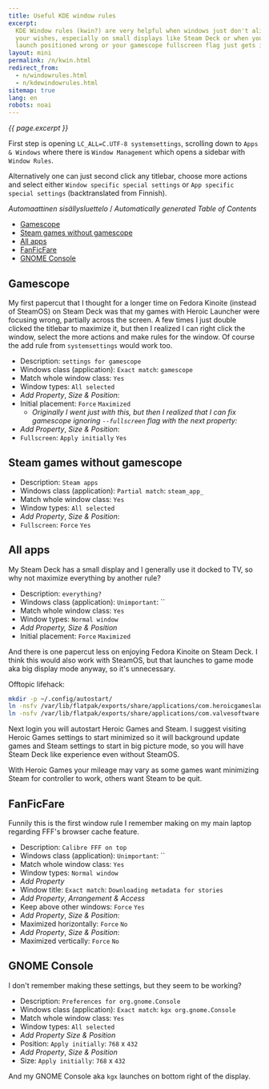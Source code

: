 ```yaml
---
title: Useful KDE window rules
excerpt:
  KDE Window rules (kwin?) are very helpful when windows just don't align to
  your wishes, especially on small displays like Steam Deck or when your games
  launch positioned wrong or your gamescope fullscreen flag just gets ignored.
layout: mini
permalink: /n/kwin.html
redirect_from:
  - n/windowrules.html
  - n/kdewindowrules.html
sitemap: true
lang: en
robots: noai
---
```


_{{ page.excerpt }}_

First step is opening `LC_ALL=C.UTF-8 systemsettings`, scrolling down to
`Apps & Windows` where there is `Window Management` which opens a sidebar with
`Window Rules`.

Alternatively one can just second click any titlebar, choose more actions and
select either `Window specific special settings` or
`App specific special settings` (backtranslated from Finnish).

<!-- editorconfig-checker-disable -->
<!-- prettier-ignore-start -->

<!-- START doctoc generated TOC please keep comment here to allow auto update -->
<!-- DON'T EDIT THIS SECTION, INSTEAD RE-RUN doctoc TO UPDATE -->
<em lang="fi">Automaattinen sisällysluettelo</em> / <em lang="en">Automatically generated Table of Contents</em>

- [Gamescope](#gamescope)
- [Steam games without gamescope](#steam-games-without-gamescope)
- [All apps](#all-apps)
- [FanFicFare](#fanficfare)
- [GNOME Console](#gnome-console)

<!-- END doctoc generated TOC please keep comment here to allow auto update -->

<!-- prettier-ignore-end -->
<!-- editorconfig-checker-enable -->

## Gamescope

My first papercut that I thought for a longer time on Fedora Kinoite (instead of
SteamOS) on Steam Deck was that my games with Heroic Launcher were focusing
wrong, partially across the screen. A few times I just double clicked the
titlebar to maximize it, but then I realized I can right click the window,
select the more actions and make rules for the window. Of course the add rule
from `systemsettings` would work too.

- Description: `settings for gamescope`
- Windows class (application): `Exact match`: `gamescope`
- Match whole window class: `Yes`
- Window types: `All selected`
- _Add Property_, _Size & Position_:
- Initial placement: `Force` `Maximized`
  - _Originally I went just with this, but then I realized that I can fix
    gamescope ignoring `--fullscreen` flag with the next property:_
- _Add Property_, _Size & Position_:
- `Fullscreen`: `Apply initially` `Yes`

## Steam games without gamescope

- Description: `Steam apps`
- Windows class (application): `Partial match`: `steam_app_`
- Match whole window class: `Yes`
- Window types: `All selected`
- _Add Property_, _Size & Position_:
- `Fullscreen`: `Force` `Yes`

## All apps

My Steam Deck has a small display and I generally use it docked to TV, so why
not maximize everything by another rule?

- Description: `everything?`
- Windows class (application): `Unimportant`: ``
- Match whole window class: `Yes`
- Window types: `Normal window`
- _Add Property,_ _Size & Position_
- Initial placement: `Force` `Maximized`

And there is one papercut less on enjoying Fedora Kinoite on Steam Deck. I think
this would also work with SteamOS, but that launches to game mode aka big
display mode anyway, so it's unnecessary.

Offtopic lifehack:

```bash
mkdir -p ~/.config/autostart/
ln -nsfv /var/lib/flatpak/exports/share/applications/com.heroicgameslauncher.hgl.desktop ~/.config/autostart/
ln -nsfv /var/lib/flatpak/exports/share/applications/com.valvesoftware.Steam.desktop ~/.config/autostart/
```

Next login you will autostart Heroic Games and Steam. I suggest visiting Heroic
Games settings to start minimized so it will background update games and Steam
settings to start in big picture mode, so you will have Steam Deck like
experience even without SteamOS.

With Heroic Games your mileage may vary as some games want minimizing Steam for
controller to work, others want Steam to be quit.

## FanFicFare

Funnily this is the first window rule I remember making on my main laptop
regarding FFF's browser cache feature.

- Description: `Calibre FFF on top`
- Windows class (application): `Unimportant`: ``
- Match whole window class: `Yes`
- Window types: `Normal window`
- _Add Property_
- Window title: `Exact match`: `Downloading metadata for stories`
- _Add Property_, _Arrangement & Access_
- Keep above other windows: `Force` `Yes`
- _Add Property_, _Size & Position_:
- Maximized horizontally: `Force` `No`
- _Add Property_, _Size & Position_:
- Maximized vertically: `Force` `No`

## GNOME Console

I don't remember making these settings, but they seem to be working?

- Description: `Preferences for org.gnome.Console`
- Windows class (application): `Exact match`: `kgx org.gnome.Console`
- Match whole window class: `Yes`
- Window types: `All selected`
- _Add Property_ _Size & Position_
- Position: `Apply initially`: `768` x `432`
- _Add Property_, _Size & Position_
- Size: `Apply initially`: `768` x `432`

And my GNOME Console aka `kgx` launches on bottom right of the display.
